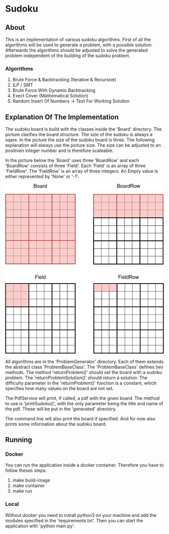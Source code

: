 # Sudoku

## About
This is an implementation of various sudoku algorithms.
First of all the algorithms will be used to generate a problem, with a possible solution.
Afterwards the algorithms should be adjusted to solve the generated problem independent of the building of the sudoku problem.

### Algorithms
1. Brute Force & Backtracking (Iterative & Recursive)
2. ILP / SMT
3. Brute Force With Dynamic Backtracking
4. Exect Cover (Mathematical Solution)
5. Random Insert Of Numbers -> Test For Working Solution

## Explanation Of The Implementation
The sudoku board is build with the classes inside the 'Board' directory.
The picture clarifies the board structure.
The size of the sudoku is always a sqare. In the picture the size of the sudoku board is three. The following explanation will always use the picture size. The size can be adjusted to an positiven integer number and is therefore scaleable.

In the picture below the 'Board' uses three 'BoardRow' and each 'BoardRow' consists of three 'Field'.
Each 'Field' is an array of three 'FieldRow'. The 'FieldRow' is an array of three integers.
An Empty value is either represented by 'None' or '-1'.

![BoardStructure](BoardStructure.png)

All algorithms are in the 'ProblemGenerator' directory. Each of them extends the abstract class 'ProblemBaseClass'. The 'ProblemBaseClass' defines two methods. The method 'returnProblem()' should set the board with a sudoku problem. The 'returnProblemSolution()' should return a solution.
The difficulty parameter in the 'returnProblem()' function is a constant, which specifies how many values on the board are not set.

The PdfService will print, if called, a pdf with the given board. The method to use is 'printSudoku()', with the only parameter being the title and name of the pdf. These will be put in the 'generated' directory.

The command line will also print the board if specified. And for now also prints some information about the sudoku board.

## Running

### Docker
You can run the application inside a docker container.
Therefore you have to follow theses steps:
1. make build-image
2. make container
3. make run

### Local
Without docker you need to install python3 on your machine and add the modules specified in the 'requirements.txt'.
Then you can start the application with 'python main.py'.
